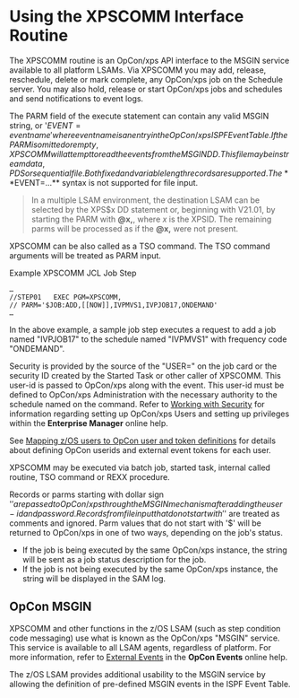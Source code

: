 # Using the XPSCOMM Interface Routine

The XPSCOMM routine is an OpCon/xps API interface to the MSGIN service available to all platform LSAMs. Via XPSCOMM you may add, release, reschedule, delete or mark complete, any OpCon/xps job on the Schedule server. You may also hold, release or start OpCon/xps jobs and schedules and send notifications to event logs.

The PARM field of the execute statement can contain any valid MSGIN string, or '$EVENT=eventname' where eventname is an entry in the OpCon/xps ISPF Event Table. If the PARM is omitted or empty, XPSCOMM will attempt to read the events from the MSGIN DD. This file may be instream data, PDS or sequential file. Both fixed and variable length records are supported. The **$EVENT=...** syntax is not supported for file input.

>In a multiple LSAM environment, the destination LSAM can be selected by the XPS$x DD statement or, beginning with V21.01, by starting the PARM with **@x,**, where *x* is the XPSID.  The remaining parms will be processed as if the **@x,** were not present.

XPSCOMM can be also called as a TSO command. The TSO command arguments will be treated as PARM input.

Example XPSCOMM JCL Job Step

```jcl
…
//STEP01   EXEC PGM=XPSCOMM,
// PARM='$JOB:ADD,[[NOW]],IVPMVS1,IVPJOB17,ONDEMAND'
…
```

In the above example, a sample job step executes a request to add a job named "IVPJOB17" to the schedule named "IVPMVS1" with frequency code "ONDEMAND".

Security is provided by the source of the "USER=" on the job card or the security ID created by the Started Task or other caller of XPSCOMM. This user-id is passed to OpCon/xps along with the event. This user-id must be defined to OpCon/xps Administration with the necessary authority to the schedule named on the command. Refer to [Working with Security](https://help.smatechnologies.com/opcon/core/latest/UI/Enterprise-Manager/Working-with-Security.md#top) for information regarding setting up OpCon/xps Users and setting up privileges within the **Enterprise Manager** online help.

See [Mapping z/OS users to OpCon user and token definitions](mapping.md) for details about defining OpCon userids and external event tokens for each user.

XPSCOMM may be executed via batch job, started task, internal called routine, TSO command or REXX procedure.

Records or parms starting with dollar sign '$' are passed to OpCon/xps through the MSGIN mechanism after adding the user-id and password. Records from file input that do not start with '$' are treated as comments and ignored. Parm values that do not start with '$' will be returned to OpCon/xps in one of two ways, depending on the job's status.

- If the job is being executed by the same OpCon/xps instance, the string will be sent as a job status description for the job.
- If the job is not being executed by the same OpCon/xps instance, the string will be displayed in the SAM log.

## OpCon MSGIN

XPSCOMM and other functions in the z/OS LSAM (such as step condition code messaging) use what is known as the OpCon/xps "MSGIN" service. This service is available to all LSAM agents, regardless of platform. For more information, refer to [External Events](https://help.smatechnologies.com/opcon/core/latest/OpCon-Events/Defining-Events.md#External) in the **OpCon Events** online help.

The z/OS LSAM provides additional usability to the MSGIN service by allowing the definition of pre-defined MSGIN events in the ISPF Event Table.

